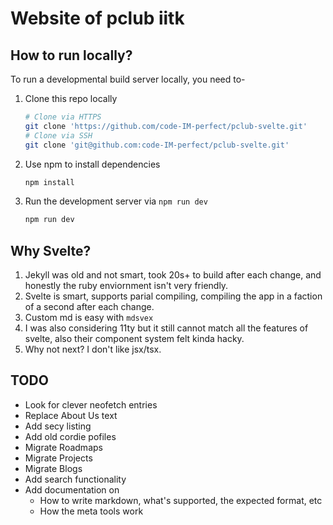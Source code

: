 # Website of pclub iitk

## How to run locally?
To run a developmental build server locally, you need to-
1) Clone this repo locally
    ```sh
    # Clone via HTTPS
    git clone 'https://github.com/code-IM-perfect/pclub-svelte.git'
    # Clone via SSH
    git clone 'git@github.com:code-IM-perfect/pclub-svelte.git'
    ```
2) Use npm to install dependencies
    ```sh
    npm install
    ```
3) Run the development server via `npm run dev`
    ```sh
    npm run dev
    ```

## Why Svelte?
1) Jekyll was old and not smart, took 20s+ to build after each change, and honestly the ruby enviornment isn't very friendly.
2) Svelte is smart, supports parial compiling, compiling the app in a faction of a second after each change.
3) Custom md is easy with `mdsvex`
4) I was also considering 11ty but it still cannot match all the features of svelte, also their component system felt kinda hacky.
5) Why not next? I don't like jsx/tsx.

## TODO
- Look for clever neofetch entries
- Replace About Us text
- Add secy listing
- Add old cordie pofiles
- Migrate Roadmaps
- Migrate Projects
- Migrate Blogs
- Add search functionality
- Add documentation on
    - How to write markdown, what's supported, the expected format, etc
    - How the meta tools work
